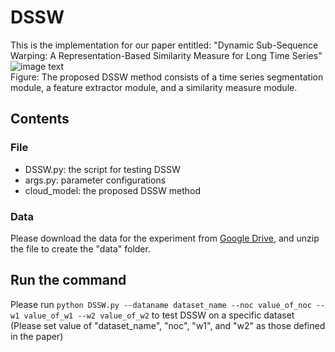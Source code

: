 # DSSW
This is the implementation for our paper entitled: "Dynamic Sub-Sequence Warping: A Representation-Based Similarity Measure for Long Time Series"
![image text]("DSSW.png")  <br>
Figure: The proposed DSSW method consists of a time series segmentation module, a feature extractor module, and a similarity measure module.
## Contents
### File
* DSSW.py: the script for testing DSSW <br>
* args.py: parameter configurations <br>
* cloud_model: the proposed DSSW method
### Data
Please download the data for the experiment from [Google Drive](), 
and unzip the file to create the "data" folder.
## Run the command
Please run `python DSSW.py --dataname dataset_name --noc value_of_noc --w1 value_of_w1 --w2 value_of_w2` to test DSSW on a specific dataset <br>
(Please set value of "dataset_name", "noc", "w1", and "w2" as those defined in the paper)
